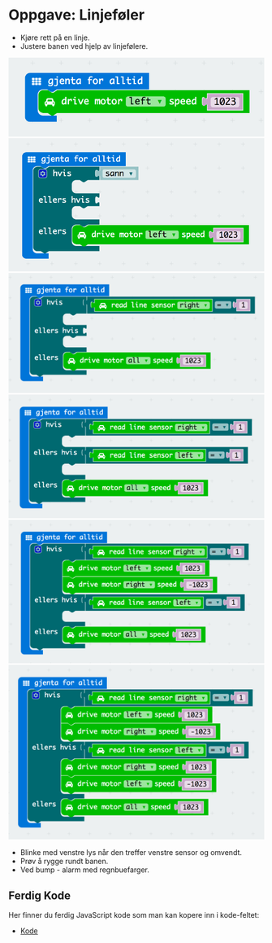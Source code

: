 # Oppgave: Linjeføler

* Kjøre rett på en linje.
* Justere banen ved hjelp av linjefølere.

![Kode](block-1.png)
![Kode](block-2.png)
![Kode](block-3.png)
![Kode](block-4.png)
![Kode](block-5.png)
![Kode](block-6.png)

* Blinke med venstre lys når den treffer venstre sensor og omvendt.
* Prøv å rygge rundt banen.
* Ved bump - alarm med regnbuefarger.


## Ferdig Kode

Her finner du ferdig JavaScript kode som man kan kopere inn i kode-feltet:

* [Kode](code.js)
